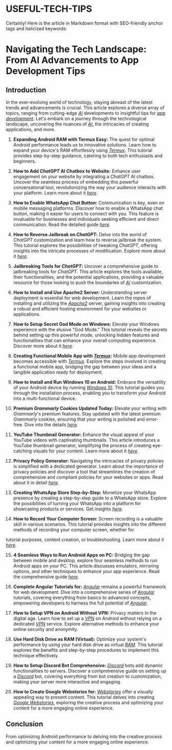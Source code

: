 # USEFUL-TECH-TIPS

Certainly! Here is the article in Markdown format with SEO-friendly anchor tags and italicized keywords:


# Navigating the Tech Landscape: From AI Advancements to App Development Tips

## Introduction
In the ever-evolving world of technology, staying abreast of the latest trends and advancements is crucial. This article explores a diverse array of topics, ranging from cutting-edge *[AI](https://www.techtutorialshub.com/2023/04/autogpt-new-autopilot-in-ai-with-gpt-35.html)* developments to insightful tips for *[app development](https://www.techtutorialshub.com/2023/01/how-to-create-an-app-without-coding-in-2023.html)*. Let's embark on a journey through the technological landscape, uncovering the nuances of *[AI](https://www.techtutorialshub.com/2023/04/autogpt-new-autopilot-in-ai-with-gpt-35.html)*, the intricacies of creating applications, and more.

1. **Expanding Android RAM with Termux Easy:**
   The quest for optimal Android performance leads us to innovative solutions. Learn how to expand your device's RAM effortlessly using *[Termux](https://www.techtutorialshub.com/2023/12/expanding-android-ram-with-termux-easy.html)*. This tutorial provides step-by-step guidance, catering to both tech enthusiasts and beginners.

2. **How to Add *ChatGPT* AI Chatbox to Website:**
   Enhance user engagement on your website by integrating a *ChatGPT* AI chatbox. Uncover the seamless process of embedding this powerful conversational tool, revolutionizing the way your audience interacts with your platform. Learn more about it *[here](https://www.techtutorialshub.com/2023/12/how-to-add-chatgpt-ai-chatbox-to.html)*.

3. **How to Enable WhatsApp Chat Button:**
   Communication is key, even on mobile messaging platforms. Discover how to enable a WhatsApp chat button, making it easier for users to connect with you. This feature is invaluable for businesses and individuals seeking efficient and direct communication. Read the detailed guide *[here](https://www.techtutorialshub.com/2023/12/how-to-enable-whatsapp-chat-button-in.html)*.

4. **How to Reverse Jailbreak on *ChatGPT*:**
   Delve into the world of *ChatGPT* customization and learn how to reverse jailbreak the system. This tutorial explores the possibilities of tweaking *ChatGPT*, offering insights into the intricate processes of modification. Explore more about it *[here](https://www.techtutorialshub.com/2023/12/how-to-reverse-jailbreak-on-chatgpt.html)*.

5. **Jailbreaking Tools for *ChatGPT*:**
   Uncover a comprehensive guide to jailbreaking tools for *ChatGPT*. This article explores the tools available, their functionalities, and the potential applications, providing a valuable resource for those looking to push the boundaries of *[AI](https://www.techtutorialshub.com/2023/12/jailbreaking-tools-for-chatgpt.html)* customization.

6. **How to Install and Use Apache2 Server:**
   Understanding server deployment is essential for web development. Learn the ropes of installing and utilizing the *[Apache2](https://www.techtutorialshub.com/2023/11/how-to-install-and-use-apache2-server.html)* server, gaining insights into creating a robust and efficient hosting environment for your websites or applications.

7. **How to Setup Secret God Mode on Windows:**
   Elevate your Windows experience with the elusive "God Mode." This tutorial reveals the secrets behind setting up this powerful mode, unlocking hidden features and functionalities that can enhance your overall computing experience. Discover more about it *[here](https://www.techtutorialshub.com/2023/11/how-to-setup-secret-god-mode-on-windows.html)*.

8. **Creating Functional Mobile App with *[Termux](https://www.techtutorialshub.com/2023/12/how-to-install-and-use-apache2-server.html)*:**
   Mobile app development becomes accessible with *[Termux](https://www.techtutorialshub.com/2023/12/how-to-add-chatgpt-ai-chatbox-to.html)*. Explore the steps involved in creating a functional mobile app, bridging the gap between your ideas and a tangible application ready for deployment.

9. **How to Install and Run Windows 10 on Android:**
   Embrace the versatility of your Android device by running *[Windows 10](https://www.techtutorialshub.com/2023/11/how-to-install-and-run-windows-10-on.html)*. This tutorial guides you through the installation process, enabling you to transform your Android into a multi-functional device.

10. **Premium *Grammarly* Cookies Updated Today:**
    Elevate your writing with *Grammarly*'s premium features. Stay updated with the latest premium *Grammarly* cookies, ensuring that your writing is polished and error-free. Dive into the details *[here](https://www.techtutorialshub.com/2023/10/premium-grammarly-cookies-updated-today.html)*.

11. **YouTube Thumbnail Generator:**
    Enhance the visual appeal of your YouTube videos with captivating thumbnails. This article introduces a YouTube thumbnail generator, simplifying the process of creating eye-catching visuals for your content. Learn more about it *[here](https://www.techtutorialshub.com/2023/08/youtube-thumbnail-generator.html)*.

12. **Privacy Policy Generator:**
    Navigating the intricacies of privacy policies is simplified with a dedicated generator. Learn about the importance of privacy policies and discover a tool that streamlines the creation of comprehensive and compliant policies for your websites or apps. Read about it in detail *[here](https://www.techtutorialshub.com/2023/08/privacy-policy-generator.html)*.

13. **Creating WhatsApp Store Step-by-Step:**
    Monetize your WhatsApp presence by creating a step-by-step guide to a WhatsApp store. Explore the possibilities of turning your WhatsApp into a platform for showcasing products or services. Get insights *[here](https://www.techtutorialshub.com/2023/07/creating-whatsapp-store-step-by-step.html)*.

14. **How to Record Your Computer Screen:**
    Screen recording is a valuable skill in various scenarios. This tutorial provides insights into the different methods of recording your computer screen, whether for

 tutorial purposes, content creation, or troubleshooting. Learn more about it *[here](https://www.techtutorialshub.com/2023/07/how-to-record-your-computer-screen.html)*.

15. **4 Seamless Ways to Run Android Apps on PC:**
    Bridging the gap between mobile and desktop, explore four seamless methods to run Android apps on your PC. This article discusses emulators, mirroring options, and other techniques to enhance your app experience. Read the comprehensive guide *[here](https://www.techtutorialshub.com/2023/07/4-seamless-ways-to-run-android-apps-on-pc.html)*.

16. **Complete Angular Tutorials for:**
    *[Angular](https://www.techtutorialshub.com/2023/11/tech-tutorial-hub-mastering-angular.html)* remains a powerful framework for web development. Dive into a comprehensive series of *[Angular](https://www.techtutorialshub.com/2023/11/tech-tutorial-hub-mastering-angular.html)* tutorials, covering everything from basics to advanced concepts, empowering developers to harness the full potential of *[Angular](https://www.techtutorialshub.com/2023/11/tech-tutorial-hub-mastering-angular.html)*.

17. **How to Setup VPN on Android Without VPN:**
    Privacy matters in the digital age. Learn how to set up a *[VPN](https://www.techtutorialshub.com/2023/07/how-to-vpn-on-your-phone-and-share.html)* on Android without relying on a dedicated *[VPN](https://www.techtutorialshub.com/2023/07/how-to-vpn-on-your-phone-and-share.html)* service. Explore alternative methods to enhance your online security and anonymity.

18. **Use Hard Disk Drive as RAM (Virtual):**
    Optimize your system's performance by using your hard disk drive as virtual *[RAM](https://www.techtutorialshub.com/2023/07/use-hard-disk-drive-as-ram-virtual.html)*. This tutorial explores the benefits and step-by-step procedures to implement this technique effectively.

19. **How to Setup Discord Bot Comprehensive:**
    *[Discord](https://www.techtutorialshub.com/2023/06/how-to-setup-discord-bot-comprehensive.html)* bots add dynamic functionalities to servers. Discover a comprehensive guide on setting up a *[Discord](https://www.techtutorialshub.com/2023/06/how-to-setup-discord-bot-comprehensive.html)* bot, covering everything from bot creation to customization, making your server more interactive and engaging.

20. **How to Create Google Webstories for:**
    *[Webstories](https://www.techtutorialshub.com/2023/06/how-to-create-google-webstories-for.html)* offer a visually appealing way to present content. This tutorial delves into creating *[Google Webstories](https://www.techtutorialshub.com/2023/06/how-to-create-google-webstories-for.html)*, exploring the creative process and optimizing your content for a more engaging online experience.

## Conclusion
From optimizing Android performance to delving into the creative process and optimizing your content for a more engaging online experience.
